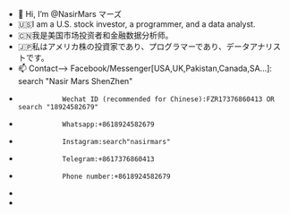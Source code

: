 - 👋 Hi, I’m @NasirMars マーズ
- 🇺🇸I am a U.S. stock investor, a programmer, and a data analyst.
- 🇨🇳我是美国市场投资者和金融数据分析师。
- 🇯🇵私はアメリカ株の投資家であり、プログラマーであり、データアナリストです。
- 📫 Contact-->  Facebook/Messenger[USA,UK,Pakistan,Canada,SA...]: search "Nasir Mars ShenZhen"
-                Wechat ID (recommended for Chinese):FZR17376860413 OR search "18924582679"
-                Whatsapp:+8618924582679
-                Instagram:search"nasirmars"
-                Telegram:+8617376860413
-                Phone number:+8618924582679              
-                
-                
<!---
NasirMars/NasirMars is a ✨ special ✨ repository because its `README.md` (this file) appears on your GitHub profile.
You can click the Preview link to take a look at your changes.
--->
